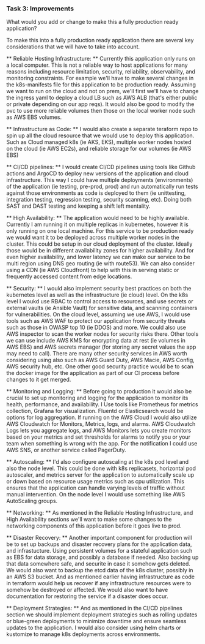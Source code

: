### Task 3: Improvements
What would you add or change to make this a fully production ready application?

To make this into a fully production ready application there are several key considerations that we will have to take into account. 

** Reliable Hosting Infrastructure: ** Currently this application only runs on a local computer. This is not a reliable way to host applications for many reasons including resource limitation, security, reliability, observability, and monitoring constraints. For example we'll have to make several changes in the k8s-manifests file for this application to be production ready. Assuming we want to run on the cloud and not on prem, we'll first we'll have to change the ingress yaml to deploy a cloud LB such as AWS ALB (that's either public or private depending on our app reqs). It would also be good to modify the pvc to use more reliable volumes then those on the local worker node such as AWS EBS volumes.

** Infrastructure as Code: ** I would also create a separate teraform repo to spin up all the cloud resource that we would use to deploy this application. Such as Cloud managed k8s (ie AKS, EKS), multiple worker nodes hosted on the cloud (ie AWS EC2s), and reliable storage for our volumes (ie AWS EBS)

** CI/CD pipelines: ** I would create CI/CD pipelines using tools like Github actions and ArgoCD to deploy new versions of the application and cloud infrastructure. This way I could have multiple deployments (environments) of the application (ie testing, pre-prod, prod) and run automatically run tests against those environments as code is deployed to them (ie unittesting, integration testing, regression testing, security scanning, etc). Doing both SAST and DAST testing and keeping a shift left mentality.

** High Availability: ** The application would need to be highly available. Currently I am running it on multiple replicas in kubernetes, however it is only running on one local machine. For this service to be production ready we would want it to be deployed across multiple worker nodes in the cluster. This could be setup in our cloud deployment of the cluster. Ideally those would be in different availability zones for higher availability. And for even higher availability, and lower latency we can make our service to be multi region using DNS geo routing (ie with route53). We can also consider using a CDN (ie AWS Cloudfront) to help with this in serving static or frequently accessed content from edge locations.

** Security: ** I would also implement security best practices on both the kubernetes level as well as the infrastructure (ie cloud) level. On the k8s level I woukd use RBAC to control access to resources, and use secrets or external vaults (ie Ansible Vault) for sensitive data, and scanning containers for vulnerabilities. On the cloud level, assuming we use AWS, I would use tools such as AWS WAF to protect our application from security threats such as those in OWASP top 10 (ie DDOS) and more. We could also use AWS inspector to scan the worker nodes for security risks there. Other tools we can use include AWS KMS for encrypting data at rest (ie volumes in AWS EBS) and AWS secrets manager (for storing any secret values the app may need to call). There are many other security services in AWS worth considering using also such as AWS Guard Duty, AWS Macie, AWS Config, AWS security hub, etc. One other good security practice would be to scan the docker image for the application as part of our CI process before changes to it get merged.

** Monitoring and Logging: ** Before going to production it would also be crucial to set up monitoring and logging for the application to monitor its health, performance, and availability. I Use tools like Prometheus for metrics collection, Grafana for visualization. Fluentd or Elasticsearch would be options for log aggregation. If running on the AWS Cloud I would also utilize AWS Cloudwatch for Monitors, Metrics, logs, and alarms. AWS Cloudwatch Logs lets you aggregate logs, and AWS Monitors lets you create monitors based on your metrics and set thresholds for alarms to notify you or your team when something is wrong with the app. For the notification I could use AWS SNS, or another service called PagerDuty.

** Autoscaling: ** I'd also configure autoscaling at the k8s pod level and also the node level. This could be done with k8s replicasets, horizontal pod autoscaler, and metrics server for the application to automatically scale up or down based on resource usage metrics such as cpu utilization. This ensures that the application can handle varying levels of traffic without manual intervention. On the node level I would use something like AWS AutoScaling groups.

** Networking: ** As mentioned in the Reliable Hosting Infrastructure, and High Availability sections we'll want to make some changes to the networking components of this application before it goes live to prod.

** Disaster Recovery: ** Another important component for production will be to set up backups and disaster recovery plans for the application data, and infrastucture. Using persistent volumes for a stateful application such as EBS for data storage, and possibly a database if needed. Also backing up that data somewhere safe, and securite in case it somehow gets deleted. We would also want to backup the etcd data of the k8s cluster, possibly in an AWS S3 bucket. And as mentioned earlier having infrastructure as code in terraform would help us recover if any infrastructure resources were to somehow be destroyed or affected. We would also want to have documentation for restoring the service if a disaster does occur.

** Deployment Strategies: ** And as mentioned in the CI/CD pipelines section we should implement deployment strategies such as rolling updates or blue-green deployments to minimize downtime and ensure seamless updates to the application. I would also consider using helm charts or kustomize to manage k8s deployments across environments.
